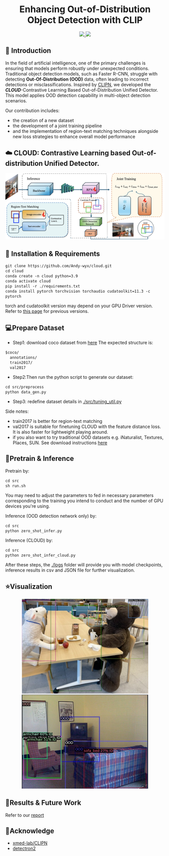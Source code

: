 <div align=center>
<h1> Enhancing Out-of-Distribution Object Detection with CLIP </h1>
</div>

<div align=center>
<a src="https://img.shields.io/badge/%F0%9F%93%96-Report-red.svg?style=flat-square" href="https://docs.google.com/document/d/1k0BcnrnMjDZfE_vwAiLpe5KyqjaywVXNd_452LeZfjM/edit?usp=sharing">
<img src="https://img.shields.io/badge/%F0%9F%93%96-Report-red.svg?style=flat-square">
</a>

<a src="https://img.shields.io/badge/%F0%9F%8E%A4-Slides-blue.svg?style=flat-square" href="https://brown365-my.sharepoint.com/:p:/g/personal/xma75_ad_brown_edu/EWl8KQBX871LmJq8Lz6NoHMBC3KXe2If3L-jqN38WdxD0w?e=iYzHeW&nav=eyJzSWQiOjI1N30">
<img src="https://img.shields.io/badge/%F0%9F%8E%A4-Slides-blue.svg?style=flat-square">
</a>

</div>

<!-- <p align="center">
  <img src="imgs/output3.png" width=600><br/>
</p> -->


## :rocket: Introduction
In the field of artificial intelligence, one of the primary challenges is ensuring that models perform robustly under unexpected conditions. Traditional object detection models, such as Faster R-CNN, struggle with detecting __Out-Of-Distribution (OOD)__ data, often leading to incorrect detections or misclassifications. Inspired by [CLIPN](https://arxiv.org/abs/2308.12213), we developed the ***CLOUD***-Contrastive Learning Based Out-of-Distribution Unified Detector. This model applies OOD detection capability in multi-object detection scenarios.  

Our contribution includes:
- the creation of a new dataset
- the development of a joint training pipeline
- and the implementation of region-text matching techniques alongside new loss strategies to enhance overall model performance


## :cloud: CLOUD: Contrastive Learning based Out-of-distribution Unified Detector.
<p align="center">
  <img src="imgs/main_diagram.jpeg" width=800><br/>
</p>

## :hammer: Installation & Requirements
```shell
git clone https://github.com/Andy-wyx/cloud.git
cd cloud
conda create -n cloud python=3.9
conda activate cloud
pip install -r ./requirements.txt
conda install pytorch torchvision torchaudio cudatoolkit=11.3 -c pytorch
```
torch and cudatoolkit version may depend on your GPU Driver version. Refer to [this page](https://pytorch.org/get-started/previous-versions/) for previous versions.


## :computer:Prepare Dataset
* Step1: download coco dataset from [here](https://cocodataset.org/#download)
The expected structure is:
```
$coco/
  annotations/
  train2017/
  val2017
```
* Step2:Then run the python script to generate our dataset:
```shell
cd src/preprocess
python data_gen.py
```
* Step3: redefine dataset details in [./src/tuning_util.py](./src/tuning_util.py)

Side notes:
- train2017 is better for region-text matching
- val2017 is suitable for finetuning CLOUD with the feature distance loss. It is also faster for lightweight playing around.
- if you also want to try traditional OOD datasets e.g. iNaturalist, Textures, Places, SUN. See download instructions [here](https://github.com/deeplearning-wisc/large_scale_ood#out-of-distribution-dataset)

## :key:Pretrain & Inference
Pretrain by:
```shell
cd src
sh run.sh
```

You may need to adjust the parameters to fed in necessary parameters corresponding to the training you intend to conduct and the number of GPU devices you're using.

Inference (OOD detection network only) by:
```shell
cd src
python zero_shot_infer.py
```

Inference (CLOUD) by:
```shell
cd src
python zero_shot_infer_cloud.py
```

After these steps, the [./logs](./logs) folder will provide you with model checkpoints, inference results in csv and JSON file for further visualization.

## :star:Visualization
<p align="center">
  <img src="imgs/vis1_ood.png" width=400>
  <img src="imgs/vis2_ood.png" width=400><br/>
</p>


## :book:Results & Future Work 
Refer to our [report](https://docs.google.com/document/d/1k0BcnrnMjDZfE_vwAiLpe5KyqjaywVXNd_452LeZfjM/edit?usp=sharing)

## :beers:Acknowledge
* [xmed-lab/CLIPN](https://github.com/xmed-lab/CLIPN)
* [detectron2](https://detectron2.readthedocs.io/en/latest/)
